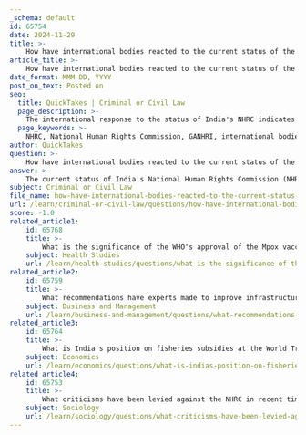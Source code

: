 ```yaml
---
_schema: default
id: 65754
date: 2024-11-29
title: >-
    How have international bodies reacted to the current status of the NHRC?
article_title: >-
    How have international bodies reacted to the current status of the NHRC?
date_format: MMM DD, YYYY
post_on_text: Posted on
seo:
  title: QuickTakes | Criminal or Civil Law
  page_description: >-
    The international response to the status of India's NHRC indicates significant concerns regarding its independence and ability to address human rights violations, with GANHRI deferring its 'A' status accreditation due to issues of autonomy and compliance with international standards.
  page_keywords: >-
    NHRC, National Human Rights Commission, GANHRI, international bodies, 'A' status accreditation, human rights violations, UN Human Rights Council, autonomy, compliance, Paris Principles, Amnesty International, human rights defenders, transparency, credibility
author: QuickTakes
question: >-
    How have international bodies reacted to the current status of the NHRC?
answer: >-
    The current status of India's National Human Rights Commission (NHRC) has drawn significant attention from international bodies, particularly the Global Alliance of National Human Rights Institutions (GANHRI). For the second consecutive year, GANHRI has deferred the NHRC's 'A' status accreditation, which is crucial for the NHRC's ability to represent India at the United Nations Human Rights Council. This decision reflects concerns regarding the NHRC's independence from government interference, as GANHRI concluded that the NHRC has not sufficiently demonstrated its capacity to operate autonomously.\n\nThe implications of this deferment are substantial. Without the 'A' status, the NHRC is unable to participate in voting at the UN Human Rights Council and other UN General Assembly bodies. This situation has raised alarms among human rights defenders in India, who have noted the NHRC's inability to effectively address escalating human rights violations within the country.\n\nThe NHRC's accreditation status has been a point of contention since it first received 'A' status in 1999, which it retained in subsequent reviews until the recent deferments. The ongoing scrutiny from international organizations highlights the NHRC's challenges regarding compliance with international human rights standards, diversity, and transparency.\n\nIn response to these developments, the NHRC has communicated its position, indicating that the deferment is an action of concern. Additionally, organizations such as Amnesty International have been actively involved, advocating for a review of the NHRC's accreditation and emphasizing the need for adherence to the Paris Principles, which outline the essential characteristics of national human rights institutions.\n\nOverall, the international reaction underscores the importance of the NHRC's role in the global human rights framework and the necessity for it to align with international standards to maintain its credibility and effectiveness.
subject: Criminal or Civil Law
file_name: how-have-international-bodies-reacted-to-the-current-status-of-the-nhrc.md
url: /learn/criminal-or-civil-law/questions/how-have-international-bodies-reacted-to-the-current-status-of-the-nhrc
score: -1.0
related_article1:
    id: 65768
    title: >-
        What is the significance of the WHO's approval of the Mpox vaccine?
    subject: Health Studies
    url: /learn/health-studies/questions/what-is-the-significance-of-the-whos-approval-of-the-mpox-vaccine
related_article2:
    id: 65759
    title: >-
        What recommendations have experts made to improve infrastructure in India?
    subject: Business and Management
    url: /learn/business-and-management/questions/what-recommendations-have-experts-made-to-improve-infrastructure-in-india
related_article3:
    id: 65764
    title: >-
        What is India's position on fisheries subsidies at the World Trade Organization (WTO)?
    subject: Economics
    url: /learn/economics/questions/what-is-indias-position-on-fisheries-subsidies-at-the-world-trade-organization-wto
related_article4:
    id: 65753
    title: >-
        What criticisms have been levied against the NHRC in recent times?
    subject: Sociology
    url: /learn/sociology/questions/what-criticisms-have-been-levied-against-the-nhrc-in-recent-times
---
```


&nbsp;